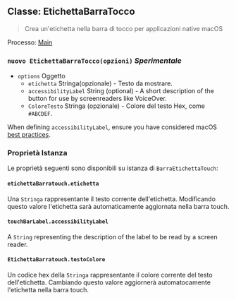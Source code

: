 ## Classe: EtichettaBarraTocco

> Crea un'etichetta nella barra di tocco per applicazioni native macOS

Processo: [Main](../tutorial/application-architecture.md#main-and-renderer-processes)

### `nuovo EtichettaBarraTocco(opzioni)` *Sperimentale*

* `options` Oggetto 
  * `etichetta` Stringa(opzionale) - Testo da mostrare.
  * `accessibilityLabel` String (optional) - A short description of the button for use by screenreaders like VoiceOver.
  * `ColoreTesto` Stringa (opzionale) - Colore del testo Hex, come `#ABCDEF`.

When defining `accessibilityLabel`, ensure you have considered macOS [best practices](https://developer.apple.com/documentation/appkit/nsaccessibilitybutton/1524910-accessibilitylabel?language=objc).

### Proprietà Istanza

Le proprietà seguenti sono disponibili su istanza di `BarraEtichettaTouch`:

#### `etichettaBarratouch.etichetta`

Una `Stringa` rappresentante il testo corrente dell'etichetta. Modificando questo valore l'etichetta sarà automaticamente aggiornata nella barra touch.

#### `touchBarLabel.accessibilityLabel`

A `String` representing the description of the label to be read by a screen reader.

#### `EtichettaBarratouch.testoColore`

Un codice hex della `Stringa` rappresentante il colore corrente del testo dell'etichetta. Cambiando questo valore aggiornerà automatocamente l'etichetta nella barra touch.